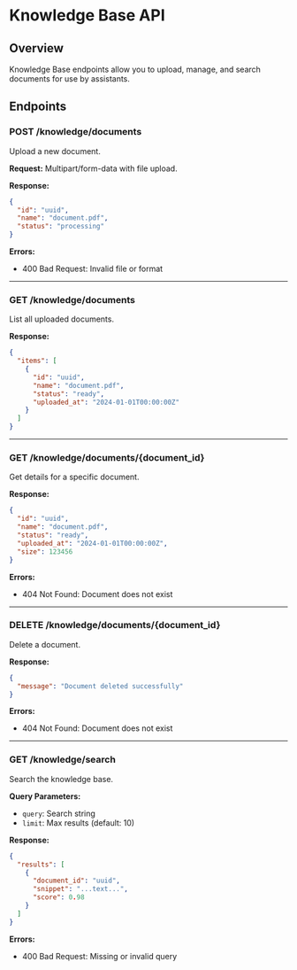 # Knowledge Base API

## Overview

Knowledge Base endpoints allow you to upload, manage, and search documents for use by assistants.

## Endpoints

### POST /knowledge/documents
Upload a new document.

**Request:**
Multipart/form-data with file upload.

**Response:**
```json
{
  "id": "uuid",
  "name": "document.pdf",
  "status": "processing"
}
```
**Errors:**
- 400 Bad Request: Invalid file or format

---

### GET /knowledge/documents
List all uploaded documents.

**Response:**
```json
{
  "items": [
    {
      "id": "uuid",
      "name": "document.pdf",
      "status": "ready",
      "uploaded_at": "2024-01-01T00:00:00Z"
    }
  ]
}
```

---

### GET /knowledge/documents/{document_id}
Get details for a specific document.

**Response:**
```json
{
  "id": "uuid",
  "name": "document.pdf",
  "status": "ready",
  "uploaded_at": "2024-01-01T00:00:00Z",
  "size": 123456
}
```
**Errors:**
- 404 Not Found: Document does not exist

---

### DELETE /knowledge/documents/{document_id}
Delete a document.

**Response:**
```json
{
  "message": "Document deleted successfully"
}
```
**Errors:**
- 404 Not Found: Document does not exist

---

### GET /knowledge/search
Search the knowledge base.

**Query Parameters:**
- `query`: Search string
- `limit`: Max results (default: 10)

**Response:**
```json
{
  "results": [
    {
      "document_id": "uuid",
      "snippet": "...text...",
      "score": 0.98
    }
  ]
}
```
**Errors:**
- 400 Bad Request: Missing or invalid query 